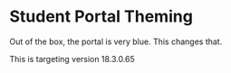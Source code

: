 # Student Portal Theming

Out of the box, the portal is very blue.
This changes that.

This is targeting version 18.3.0.65
